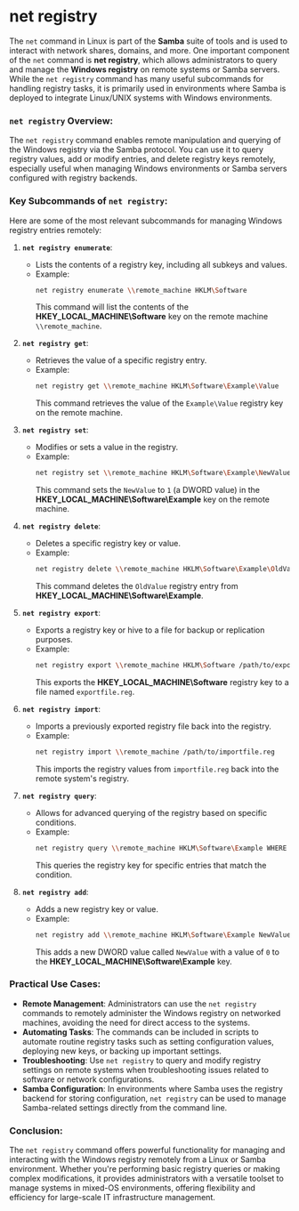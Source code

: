 # net registry
The `net` command in Linux is part of the **Samba** suite of tools and is used to interact with network shares, domains, and more. One important component of the `net` command is **net registry**, which allows administrators to query and manage the **Windows registry** on remote systems or Samba servers. While the `net registry` command has many useful subcommands for handling registry tasks, it is primarily used in environments where Samba is deployed to integrate Linux/UNIX systems with Windows environments.

### `net registry` Overview:
The `net registry` command enables remote manipulation and querying of the Windows registry via the Samba protocol. You can use it to query registry values, add or modify entries, and delete registry keys remotely, especially useful when managing Windows environments or Samba servers configured with registry backends.

### Key Subcommands of `net registry`:
Here are some of the most relevant subcommands for managing Windows registry entries remotely:

1. **`net registry enumerate`**:
   - Lists the contents of a registry key, including all subkeys and values.
   - Example:
     ```bash
     net registry enumerate \\remote_machine HKLM\Software
     ```
     This command will list the contents of the **HKEY_LOCAL_MACHINE\Software** key on the remote machine `\\remote_machine`.

2. **`net registry get`**:
   - Retrieves the value of a specific registry entry.
   - Example:
     ```bash
     net registry get \\remote_machine HKLM\Software\Example\Value
     ```
     This command retrieves the value of the `Example\Value` registry key on the remote machine.

3. **`net registry set`**:
   - Modifies or sets a value in the registry.
   - Example:
     ```bash
     net registry set \\remote_machine HKLM\Software\Example\NewValue DWORD 1
     ```
     This command sets the `NewValue` to `1` (a DWORD value) in the **HKEY_LOCAL_MACHINE\Software\Example** key on the remote machine.

4. **`net registry delete`**:
   - Deletes a specific registry key or value.
   - Example:
     ```bash
     net registry delete \\remote_machine HKLM\Software\Example\OldValue
     ```
     This command deletes the `OldValue` registry entry from **HKEY_LOCAL_MACHINE\Software\Example**.

5. **`net registry export`**:
   - Exports a registry key or hive to a file for backup or replication purposes.
   - Example:
     ```bash
     net registry export \\remote_machine HKLM\Software /path/to/exportfile.reg
     ```
     This exports the **HKEY_LOCAL_MACHINE\Software** registry key to a file named `exportfile.reg`.

6. **`net registry import`**:
   - Imports a previously exported registry file back into the registry.
   - Example:
     ```bash
     net registry import \\remote_machine /path/to/importfile.reg
     ```
     This imports the registry values from `importfile.reg` back into the remote system's registry.

7. **`net registry query`**:
   - Allows for advanced querying of the registry based on specific conditions.
   - Example:
     ```bash
     net registry query \\remote_machine HKLM\Software\Example WHERE "ValueName = 'Sample'"
     ```
     This queries the registry key for specific entries that match the condition.

8. **`net registry add`**:
   - Adds a new registry key or value.
   - Example:
     ```bash
     net registry add \\remote_machine HKLM\Software\Example NewValue DWORD 0
     ```
     This adds a new DWORD value called `NewValue` with a value of `0` to the **HKEY_LOCAL_MACHINE\Software\Example** key.

### Practical Use Cases:
- **Remote Management**: Administrators can use the `net registry` commands to remotely administer the Windows registry on networked machines, avoiding the need for direct access to the systems.
- **Automating Tasks**: The commands can be included in scripts to automate routine registry tasks such as setting configuration values, deploying new keys, or backing up important settings.
- **Troubleshooting**: Use `net registry` to query and modify registry settings on remote systems when troubleshooting issues related to software or network configurations.
- **Samba Configuration**: In environments where Samba uses the registry backend for storing configuration, `net registry` can be used to manage Samba-related settings directly from the command line.

### Conclusion:
The `net registry` command offers powerful functionality for managing and interacting with the Windows registry remotely from a Linux or Samba environment. Whether you're performing basic registry queries or making complex modifications, it provides administrators with a versatile toolset to manage systems in mixed-OS environments, offering flexibility and efficiency for large-scale IT infrastructure management.
